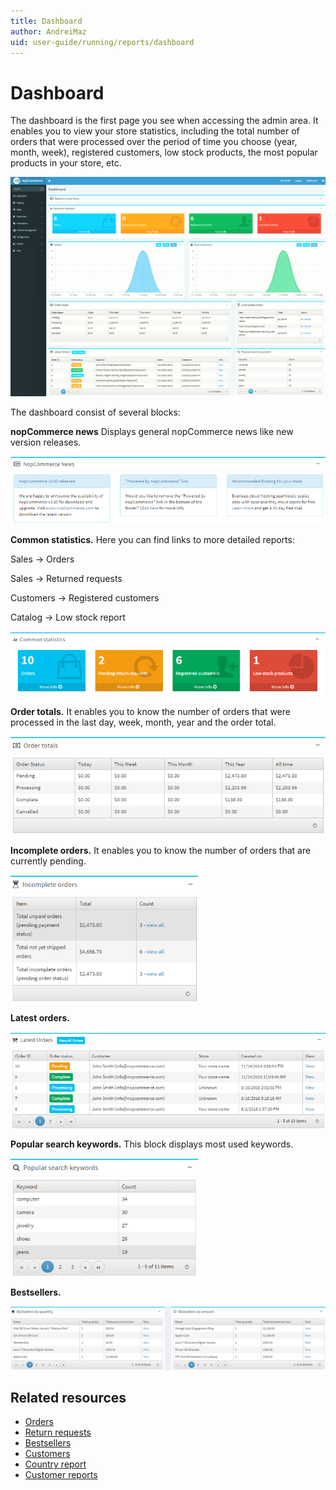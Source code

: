 ```yaml
---
title: Dashboard
author: AndreiMaz
uid: user-guide/running/reports/dashboard
---
```

# Dashboard

The dashboard is the first page you see when accessing the admin area. It enables you to view your store statistics, including the total number of orders that were processed over the period of time you choose (year, month, week), registered customers, low stock products, the most popular products in your store, etc.

![dashboard](_static/dashboard/dashboard.png)

The dashboard consist of several blocks:

**nopCommerce news** Displays general nopCommerce news like new version releases.

![news](_static/dashboard/news.png)

**Common statistics.** Here you can find links to more detailed reports:

Sales → Orders

Sales → Returned requests

Customers → Registered customers

Catalog → Low stock report

![common](_static/dashboard/common.png)

**Order totals.** It enables you to know the number of orders that were processed in the last day, week, month, year and the order total.

![order-totals](_static/dashboard/order-totals.png)

**Incomplete orders.** It enables you to know the number of orders that are currently pending.

![order-incomplete](_static/dashboard/order-incomplete.png)

**Latest orders.**

![order-latest](_static/dashboard/order-latest.png)

**Popular search keywords.** This block displays most used keywords.

![keywords](_static/dashboard/keywords.png)

**Bestsellers.**

![bestsellers](_static/dashboard/bestsellers.png)

## Related resources

* [Orders](xref:user-guide/running/order-management/orders/index)
* [Return requests](xref:user-guide/running/order-management/return-requests/index)
* [Bestsellers](xref:user-guide/running/reports/bestsellers-never-purchased)
* [Customers](xref:user-guide/running/customer-management/index)
* [Country report](xref:user-guide/running/reports/country-report)
* [Customer reports](xref:user-guide/running/reports/customer-reports)
